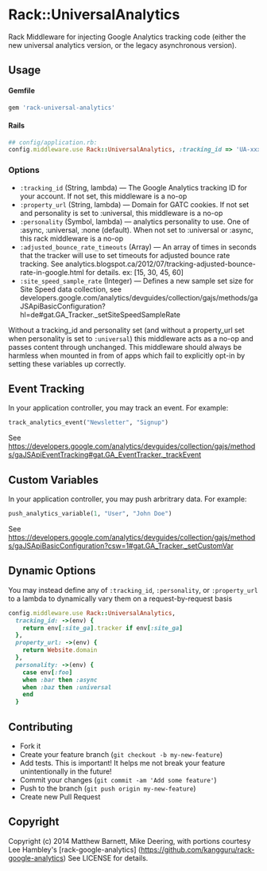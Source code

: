 # Rack::UniversalAnalytics

Rack Middleware for injecting Google Analytics tracking code (either the new universal analytics version, or the legacy asynchronous version).

## Usage

#### Gemfile

```ruby
gem 'rack-universal-analytics'
```

#### Rails

```ruby
## config/application.rb:
config.middleware.use Rack::UniversalAnalytics, :tracking_id => 'UA-xxxxxx-x'
```

### Options

* `:tracking_id` (String, lambda) — The Google Analytics tracking ID for your account. If not set, this middleware is a no-op
* `:property_url` (String, lambda) — Domain for GATC cookies. If not set and personality is set to :universal, this middleware is a no-op
* `:personality` (Symbol, lambda) — analytics personality to use. One of :async, :universal, :none (default). When not set to :universal or :async, this rack middleware is a no-op
* `:adjusted_bounce_rate_timeouts` (Array) — An array of times in seconds that the tracker will use to set timeouts for adjusted bounce rate tracking. See analytics.blogspot.ca/2012/07/tracking-adjusted-bounce-rate-in-google.html for details. ex: [15, 30, 45, 60]
* `:site_speed_sample_rate` (Integer) — Defines a new sample set size for Site Speed data collection, see developers.google.com/analytics/devguides/collection/gajs/methods/gaJSApiBasicConfiguration?hl=de#gat.GA_Tracker._setSiteSpeedSampleRate


Without a tracking_id and personality set (and without a property_url set when personality is set to `:universal`) this middleware acts as a no-op and passes
content through unchanged. This middleware should always be harmless when mounted in from of apps which fail to explicitly opt-in by setting these variables up correctly.

## Event Tracking

In your application controller, you may track an event. For example:

```ruby
track_analytics_event("Newsletter", "Signup")
```

See https://developers.google.com/analytics/devguides/collection/gajs/methods/gaJSApiEventTracking#gat.GA_EventTracker._trackEvent

## Custom Variables

In your application controller, you may push arbritrary data. For example:

```ruby
push_analytics_variable(1, "User", "John Doe")
```

See https://developers.google.com/analytics/devguides/collection/gajs/methods/gaJSApiBasicConfiguration?csw=1#gat.GA_Tracker._setCustomVar

## Dynamic Options

You may instead define any of `:tracking_id`, `:personality`, or `:property_url` to a lambda to dynamically vary them on a request-by-request basis

```ruby
config.middleware.use Rack::UniversalAnalytics, 
  tracking_id: ->(env) {
    return env[:site_ga].tracker if env[:site_ga]
  },
  property_url: ->(env) {
    return Website.domain
  },
  personality: ->(env) {
    case env[:foo]
    when :bar then :async
    when :baz then :universal
    end
  }

```

## Contributing

* Fork it
* Create your feature branch (`git checkout -b my-new-feature`)
* Add tests. This is important! It helps me not break your feature unintentionally in the future!
* Commit your changes (`git commit -am 'Add some feature'`)
* Push to the branch (`git push origin my-new-feature`)
* Create new Pull Request


## Copyright
Copyright (c) 2014 Matthew Barnett, Mike Deering, with portions courtesy Lee Hambley's [rack-google-analytics] (https://github.com/kangguru/rack-google-analytics)
See LICENSE for details.
